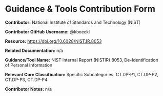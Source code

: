 # Guidance & Tools Contribution Form

**Contributor:** National Institute of Standards and Technology (NIST)

**Contributor GitHub Username:** @kboeckl

**Resource:** https://doi.org/10.6028/NIST.IR.8053

**Related Documentation:** n/a

**Guidance/Tool Name:** NIST Internal Report (NISTIR) 8053, De-Identification of Personal Information

**Relevant Core Classification:** Specific Subcategories: CT.DP-P1, CT.DP-P2, CT.DP-P3, CT.DP-P4

**Contributor Notes:** n/a

